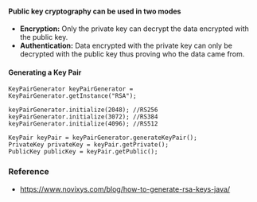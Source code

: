 
#### Public key cryptography can be used in two modes

- <b>Encryption:</b> Only the private key can decrypt the data encrypted with the public key.
- <b>Authentication:</b> Data encrypted with the private key can only be decrypted with the public key thus proving who the data came from.

#### Generating a Key Pair

	KeyPairGenerator keyPairGenerator = KeyPairGenerator.getInstance("RSA");
	
	keyPairGenerator.initialize(2048); //RS256
	keyPairGenerator.initialize(3072); //RS384
	keyPairGenerator.initialize(4096); //RS512

	KeyPair keyPair = keyPairGenerator.generateKeyPair();
	PrivateKey privateKey = keyPair.getPrivate();
	PublicKey publicKey = keyPair.getPublic();

### Reference

- https://www.novixys.com/blog/how-to-generate-rsa-keys-java/
